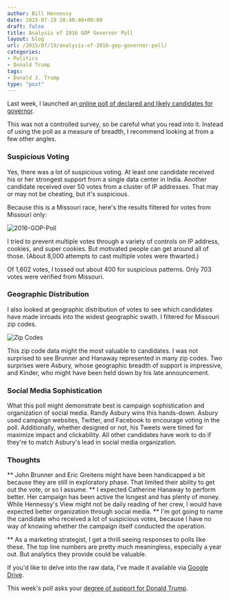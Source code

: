 ```yaml
---
author: Bill Hennessy
date: 2015-07-19 20:40:46+00:00
draft: false
title: Analysis of 2016 GOP Governor Poll
layout: blog
url: /2015/07/19/analysis-of-2016-gop-governor-poll/
categories:
- Politics
- Donald Trump
tags:
- Donald J. Trump
type: "post"
---
```


Last week, I launched an[ online poll of declared and likely candidates for governor](https://hennessysview.com/2015/07/12/republican-governor-poll/).

This was not a controlled survey, so be careful what you read into it. Instead of using the poll as a measure of breadth, I recommend looking at from a few other angles.



### Suspicious Voting



Yes, there was a lot of suspicious voting. At least one candidate received his or her strongest support from a single data center in India. Another candidate received over 50 votes from a cluster of IP addresses. That may or may not be cheating, but it's suspicious.

Because this is a Missouri race, here's the results filtered for votes from Missouri only:

![2016-GOP-Poll](https://hennessysview.com/wp-content/uploads/2015/07/2016-GOP-Poll.png)


I tried to prevent multiple votes through a variety of controls on IP address, cookies, and super cookies. But motivated people can get around all of those. (About 8,000 attempts to cast multiple votes were thwarted.)

Of 1,602 votes, I tossed out about 400 for suspicious patterns. Only 703 votes were verified from Missouri.



### Geographic Distribution



I also looked at geographic distribution of votes to see which candidates have made inroads into the widest geographic swath. I filtered for Missouri zip codes.

![Zip Codes](https://hennessysview.com/wp-content/uploads/2015/07/Zip-Codes1.png)




This zip code data might the most valuable to candidates. I was not surprised to see Brunner and Hanaway represented in many zip codes. Two surprises were Asbury, whose geographic breadth of support is impressive, and Kinder, who might have been held down by his late announcement.



### Social Media Sophistication



What this poll might demonstrate best is campaign sophistication and organization of social media. Randy Asbury wins this hands-down. Asbury used campaign websites, Twitter, and Facebook to encourage voting in the poll. Additionally, whether designed or not, his Tweets were timed for maximize impact and clickability. All other candidates have work to do if they're to match Asbury's lead in social media organization.



### Thoughts






** John Brunner and Eric Greitens might have been handicapped a bit because they are still in exploratory phase. That limited their ability to get out the vote, or so I assume.
** I expected Catherine Hanaway to perform better. Her campaign has been active the longest and has plenty of money. While Hennessy's View might not be daily reading of her crew, I would have expected better organization through social media.
** I'm got going to name the candidate who received a lot of suspicious votes, because I have no way of knowing whether the campaign itself conducted the operation.



** As a marketing strategist, I get a thrill seeing responses to polls like these. The top line numbers are pretty much meaningless, especially a year out. But analytics they provide could be valuable.


If you'd like to delve into the raw data, I've made it available via [Google Drive](https://docs.google.com/spreadsheets/d/1BbY3VegYL6Dgzlguck5jfoRQ94VuKLvpsIYr5vY4PgA/edit?usp=sharing).

This week's poll asks your [degree of support for Donald Trump](https://hennessysview.com/2015/07/19/donald-trump-poll/).
